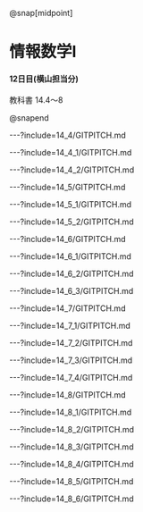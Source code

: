 @snap[midpoint]

# 情報数学I

#### 12日目(横山担当分)

教科書 14.4～8

@snapend

---?include=14_4/GITPITCH.md

---?include=14_4_1/GITPITCH.md

---?include=14_4_2/GITPITCH.md

---?include=14_5/GITPITCH.md

---?include=14_5_1/GITPITCH.md

---?include=14_5_2/GITPITCH.md

---?include=14_6/GITPITCH.md

---?include=14_6_1/GITPITCH.md

---?include=14_6_2/GITPITCH.md
<!-- 14.6.2 The Bookkeeper Rule -->

---?include=14_6_3/GITPITCH.md
<!-- 14.6.3 The Binominal Theorem -->

---?include=14_7/GITPITCH.md
<!-- 14.7 Counting Practice: Poker Hands -->

---?include=14_7_1/GITPITCH.md
<!-- 14.7.1 Hands with Four-of-a-kind -->

---?include=14_7_2/GITPITCH.md
<!-- 14.7.2 Hands with a Full House -->

---?include=14_7_3/GITPITCH.md
<!-- 14.7.3 Hands with Two Pairs -->

---?include=14_7_4/GITPITCH.md
<!-- 14.7.4 Hands with Every Suit -->

---?include=14_8/GITPITCH.md
<!-- 14.8 The Pigeonhole Principle -->

---?include=14_8_1/GITPITCH.md
<!-- 14.8.1 Hairs on Head -->

---?include=14_8_2/GITPITCH.md
<!-- 14.8.2 Subsets with the Same Sum -->

---?include=14_8_3/GITPITCH.md
<!-- 14.8.3 A Magic Trick -->

---?include=14_8_4/GITPITCH.md
<!-- 14.8.4 The Secret -->

---?include=14_8_5/GITPITCH.md
<!-- 14.8.5 The Real Secret -->

---?include=14_8_6/GITPITCH.md
<!-- 14.8.6 The Same Trick with Four Cards? -->
